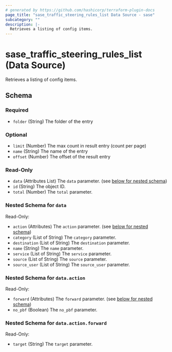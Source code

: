```yaml
---
# generated by https://github.com/hashicorp/terraform-plugin-docs
page_title: "sase_traffic_steering_rules_list Data Source - sase"
subcategory: ""
description: |-
  Retrieves a listing of config items.
---
```


# sase_traffic_steering_rules_list (Data Source)

Retrieves a listing of config items.



<!-- schema generated by tfplugindocs -->
## Schema

### Required

- `folder` (String) The folder of the entry

### Optional

- `limit` (Number) The max count in result entry (count per page)
- `name` (String) The name of the entry
- `offset` (Number) The offset of the result entry

### Read-Only

- `data` (Attributes List) The `data` parameter. (see [below for nested schema](#nestedatt--data))
- `id` (String) The object ID.
- `total` (Number) The `total` parameter.

<a id="nestedatt--data"></a>
### Nested Schema for `data`

Read-Only:

- `action` (Attributes) The `action` parameter. (see [below for nested schema](#nestedatt--data--action))
- `category` (List of String) The `category` parameter.
- `destination` (List of String) The `destination` parameter.
- `name` (String) The `name` parameter.
- `service` (List of String) The `service` parameter.
- `source` (List of String) The `source` parameter.
- `source_user` (List of String) The `source_user` parameter.

<a id="nestedatt--data--action"></a>
### Nested Schema for `data.action`

Read-Only:

- `forward` (Attributes) The `forward` parameter. (see [below for nested schema](#nestedatt--data--action--forward))
- `no_pbf` (Boolean) The `no_pbf` parameter.

<a id="nestedatt--data--action--forward"></a>
### Nested Schema for `data.action.forward`

Read-Only:

- `target` (String) The `target` parameter.


